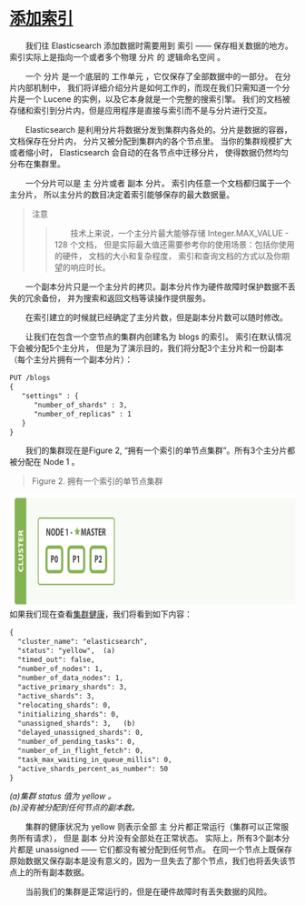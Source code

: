 # [添加索引](03_add_index.md)   
&emsp;&emsp;我们往 Elasticsearch 添加数据时需要用到 索引 —— 保存相关数据的地方。
 索引实际上是指向一个或者多个物理 分片 的 逻辑命名空间 。

&emsp;&emsp;一个 分片 是一个底层的 工作单元 ，它仅保存了全部数据中的一部分。 在分片内部机制中，
我们将详细介绍分片是如何工作的，而现在我们只需知道一个分片是一个 Lucene 的实例，以及它本身就是一个完整的搜索引擎。 
我们的文档被存储和索引到分片内，但是应用程序是直接与索引而不是与分片进行交互。

&emsp;&emsp;Elasticsearch 是利用分片将数据分发到集群内各处的。分片是数据的容器，文档保存在分片内，
分片又被分配到集群内的各个节点里。 当你的集群规模扩大或者缩小时， Elasticsearch 会自动的在各节点中迁移分片，
使得数据仍然均匀分布在集群里。

&emsp;&emsp;一个分片可以是 主 分片或者 副本 分片。 索引内任意一个文档都归属于一个主分片，
所以主分片的数目决定着索引能够保存的最大数据量。

> 注意
>>&emsp;&emsp;技术上来说，一个主分片最大能够存储 Integer.MAX_VALUE - 128 个文档，
但是实际最大值还需要参考你的使用场景：包括你使用的硬件， 文档的大小和复杂程度，
索引和查询文档的方式以及你期望的响应时长。

&emsp;&emsp;一个副本分片只是一个主分片的拷贝。副本分片作为硬件故障时保护数据不丢失的冗余备份，
并为搜索和返回文档等读操作提供服务。

&emsp;&emsp;在索引建立的时候就已经确定了主分片数，但是副本分片数可以随时修改。

&emsp;&emsp;让我们在包含一个空节点的集群内创建名为 blogs 的索引。 索引在默认情况下会被分配5个主分片， 
但是为了演示目的，我们将分配3个主分片和一份副本（每个主分片拥有一个副本分片）：
```$xslt
PUT /blogs
{
   "settings" : {
      "number_of_shards" : 3,
      "number_of_replicas" : 1
   }
}
```
&emsp;&emsp;我们的集群现在是Figure 2, “拥有一个索引的单节点集群”。所有3个主分片都被分配在 Node 1 。
> Figure 2. 拥有一个索引的单节点集群

<img src="./images/02_cluster_with_an_index.png" width = "800" height = "200" 
alt="包含空内容节点的集群" align=center />
如果我们现在查看[集群健康](02_cluster_health.md)，我们将看到如下内容：
```$xslt
{
  "cluster_name": "elasticsearch",
  "status": "yellow",  (a)
  "timed_out": false,
  "number_of_nodes": 1,
  "number_of_data_nodes": 1,
  "active_primary_shards": 3,
  "active_shards": 3,
  "relocating_shards": 0,
  "initializing_shards": 0,
  "unassigned_shards": 3,   (b)
  "delayed_unassigned_shards": 0,
  "number_of_pending_tasks": 0,
  "number_of_in_flight_fetch": 0,
  "task_max_waiting_in_queue_millis": 0,
  "active_shards_percent_as_number": 50
}
```

*(a)集群 status 值为 yellow 。*     
*(b)没有被分配到任何节点的副本数。*    

&emsp;&emsp;集群的健康状况为 yellow 则表示全部 主 分片都正常运行（集群可以正常服务所有请求），
但是 副本 分片没有全部处在正常状态。 实际上，所有3个副本分片都是 unassigned —— 它们都没有被分配到任何节点。
 在同一个节点上既保存原始数据又保存副本是没有意义的，因为一旦失去了那个节点，我们也将丢失该节点上的所有副本数据。

&emsp;&emsp;当前我们的集群是正常运行的，但是在硬件故障时有丢失数据的风险。